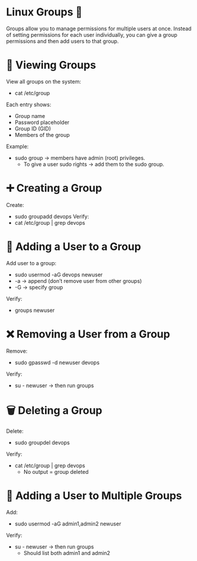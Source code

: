 # Linux Groups 👥

Groups allow you to manage permissions for multiple users at once. Instead of setting permissions for each user individually, you can give a group permissions and then add users to that group.

# 🔎 Viewing Groups
View all groups on the system:
 - cat /etc/group
   
Each entry shows:
 - Group name
 - Password placeholder 
 - Group ID (GID)
 - Members of the group
   
Example:
 - sudo group → members have admin (root) privileges.
    - To give a user sudo rights → add them to the sudo group.

# ➕ Creating a Group
Create:
 - sudo groupadd devops
Verify:
 - cat /etc/group | grep devops

# 👤 Adding a User to a Group
Add user to a group:
 - sudo usermod -aG devops newuser
  - -a → append (don’t remove user from other groups)
  - -G → specify group

Verify:
 - groups newuser

# ❌ Removing a User from a Group
Remove:
 - sudo gpasswd -d newuser devops

Verify:
 - su - newuser → then run groups

# 🗑️ Deleting a Group
Delete:
 - sudo groupdel devops

Verify:
 - cat /etc/group | grep devops
   - No output = group deleted

# 👥 Adding a User to Multiple Groups
Add:
 - sudo usermod -aG admin1,admin2 newuser

Verify:
 - su - newuser → then run groups
   - Should list both admin1 and admin2
